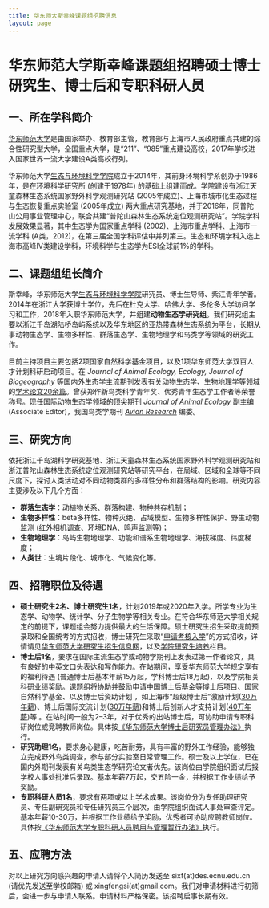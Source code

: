 ```yaml
---
title: 华东师大斯幸峰课题组招聘信息
layout: page
---
```


# 华东师范大学斯幸峰课题组招聘硕士博士研究生、博士后和专职科研人员

## 一、所在学科简介

[华东师范大学](http://www.ecnu.edu.cn)是由国家举办、教育部主管，教育部与上海市人民政府重点共建的综合性研究型大学，全国重点大学，是“211”、“985”重点建设高校，2017年学校进入国家世界一流大学建设A类高校行列。

华东师范大学[生态与环境科学学院](http://www.sees.ecnu.edu.cn)成立于2014年，其前身环境科学系创办于1986年，是在环境科学研究所 (创建于1978年) 的基础上组建而成。学院建设有浙江天童森林生态系统国家野外科学观测研究站 (2005年成立)、上海市城市化生态过程与生态恢复重点实验室 (2005年成立) 两大重点研究基地，并于2016年，同普陀山公用事业管理中心，联合共建“普陀山森林生态系统定位观测研究站”。学院学科发展效果显著，其中生态学为国家重点学科 (2002)、上海市重点学科、上海市一流学科 (A类，2012)，在第三届全国学科评估中并列第三。生态和环境学科入选上海市高峰IV类建设学科，环境科学与生态学为ESI全球前1%的学科。

## 二、课题组组长简介

斯幸峰，华东师范大学[生态与环境科学学院](http://www.sees.ecnu.edu.cn)研究员、博士生导师、紫江青年学者。2014年在浙江大学获博士学位，先后在杜克大学、哈佛大学、多伦多大学访问学习和工作，2018年入职华东师范大学，并组建**动物生态学研究组**。我们研究组主要以浙江千岛湖陆桥岛屿系统以及华东地区的亚热带森林生态系统为平台，长期从事动物生态学、生物多样性、群落生态学、生物地理学和鸟类学等领域的研究工作。

目前主持项目主要包括2项国家自然科学基金项目，以及1项华东师范大学双百人才计划科研启动项目。在 *Journal of Animal Ecology, Ecology, Journal of Biogeography* 等国内外生态学主流期刊发表有关动物生态学、生物地理学等领域的[学术论文20余篇](http://sixf.org/cn/publication/)。曾获郑作新鸟类科学青年奖、优秀青年生态学工作者等荣誉称号。现任国际动物生态学领域的顶尖期刊 [*Journal of Animal Ecology*](http://besjournals.onlinelibrary.wiley.com/hub/journal/10.1111/(ISSN)1365-2656/) 副主编 (Associate Editor)，我国鸟类学期刊 [*Avian Research*](https://avianres.biomedcentral.com) 编委。

## 三、研究方向

依托浙江千岛湖科学研究基地、浙江天童森林生态系统国家野外科学观测研究站和浙江普陀山森林生态系统定位观测研究站等研究平台，在局域、区域和全球等不同尺度下，探讨人类活动对不同动物类群的多样性分布和群落结构的影响。研究内容主要涉及以下几个方面：

- **群落生态学**：动植物关系、群落构建、物种共存机制；
- **生物多样性**：beta多样性、物种灭绝、占域模型、生物多样性保护、野生动物监测 (红外相机调查、环境DNA、鸣声监测等)；
- **生物地理学**：岛屿生物地理学、功能和谱系生物地理学、海拔梯度、纬度梯度；
- **人类世**：生境片段化、城市化、气候变化等。


## 四、招聘职位及待遇

- **硕士研究生2名、博士研究生1名**，计划2019年或2020年入学。所学专业为生态学、动物学、统计学、分子生物学等相关专业。在符合华东师范大学相关规定的前提下，课题组会努力提供最大的生活保障。硕士研究生招生采取提前预录取和全国统考的方式招收，博士研究生采取“[申请考核入学](https://yjszs.ecnu.edu.cn/system/bssqkhfa_detail.asp?id=2018111515522020130081201970554751)”的方式招收，详情请见[华东师范大学研究生招生信息网](https://yjszs.ecnu.edu.cn)，以及[学院研究生培养](http://www.sees.ecnu.edu.cn/index.php?classid=7323)栏目。
- **博士后1名**，要求在国际主流生态学或动物学期刊上发表过第一作者论文，具有良好的中英文口头表达和写作能力。在站期间，享受华东师范大学规定享有的福利待遇 (普通博士后基本年薪15万起，学科博士后18万起)，以及学院相关科研业绩奖励。课题组将协助并鼓励申请中国博士后基金等博士后项目、国家自然科学基金、以及博士后资助计划 ，如上海市“超级博士后”激励计划([30万年薪](http://postdoctor.ecnu.edu.cn/s/194/t/346/8f/ce/info167886.htm))、博士后国际交流计划([30万年薪](http://postdoctor.ecnu.edu.cn/s/194/t/346/65/9c/info157084.htm))和博士后创新人才支持计划([40万年薪](http://postdoctor.ecnu.edu.cn/s/194/t/346/9a/43/info170563.htm))等 。在站时间一般为2–3年，对于优秀的出站博士后，可协助申请专职科研岗位或竞聘教师岗位。具体按[《华东师范大学博士后研究员管理办法》](http://postdoctor.ecnu.edu.cn/s/194/t/346/5e/d9/info155353.htm)执行。
- **研究助理1名**，要求身心健康，吃苦耐劳，具有丰富的野外工作经验，能够独立完成野外鸟类调查，参与部分实验室日常管理工作。硕士及以上学位，已在国内外期刊发表有关鸟类生态学研究论文者优先。该岗位由学院组织面试后报学校人事处批准后录取。基本年薪7万起，交五险一金，并根据工作业绩给予奖励。
- **专职科研人员1名**，要求有两项或以上学术成果。该岗位分为专任助理研究员、专任副研究员和专任研究员三个层次，由学院组织面试人事处审查评定。基本年薪10-30万，并根据工作业绩给予奖励，优秀者可协助应聘教师岗位。具体按[《华东师范大学专职科研人员聘用与管理暂行办法》](http://hr.ecnu.edu.cn/s/116/t/209/4e/b9/info151225.htm)执行。


## 五、应聘方法

对以上研究方向感兴趣的申请人请将个人简历发送至 sixf(at)des.ecnu.edu.cn (请优先发送至学校邮箱) 或 xingfengsi(at)gmail.com。我们对申请材料进行初筛后，会进一步与申请人联系。申请材料严格保密。该招聘启事长期有效。

